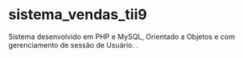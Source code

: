 # sistema_vendas_tii9
Sistema desenvolvido em PHP e MySQL, Orientado a Objetos e com gerenciamento de sessão de Usuário.
.